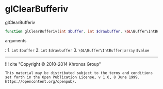 # glClearBufferiv
glClearBufferiv

```php
function glClearBufferiv(int $buffer, int $drawbuffer, \GL\Buffer\IntBuffer|array $value) : void
```

arguments

:    1. `int` `$buffer` 
    2. `int` `$drawbuffer` 
    3. `\GL\Buffer\IntBuffer|array` `$value` 

---
     

!!! cite "Copyright © 2010-2014 Khronos Group"

    This material may be distributed subject to the terms and conditions set forth in the Open Publication License, v 1.0, 8 June 1999. https://opencontent.org/openpub/.